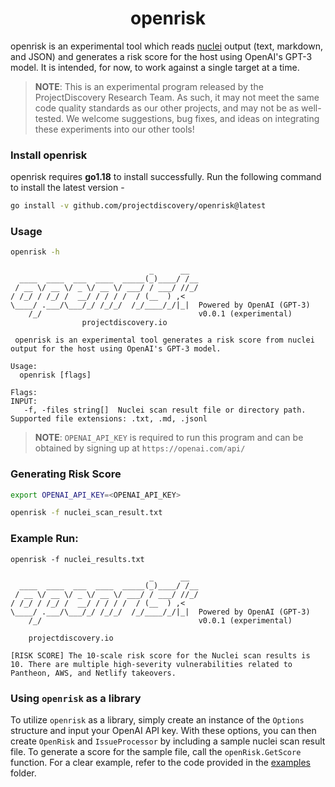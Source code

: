 <h1 align="center">
  openrisk
<br>
</h1>


openrisk is an experimental tool which reads [nuclei](http://github.com/projectdiscovery/nuclei) output (text, markdown, and JSON) and generates a risk score for the host using OpenAI's GPT-3 model. It is intended, for now, to work against a single target at a time.

> **NOTE**: This is an experimental program released by the ProjectDiscovery Research Team. As such, it may not meet the same code quality standards as our other projects, and may not be as well-tested. We welcome suggestions, bug fixes, and ideas on integrating these experiments into our other tools!

### Install openrisk
openrisk requires **go1.18** to install successfully. Run the following command to install the latest version -

```sh
go install -v github.com/projectdiscovery/openrisk@latest
```

### Usage

```sh
openrisk -h
```

```console
                               _      __  
  ____  ____  ___  ____  _____(_)____/ /__
 / __ \/ __ \/ _ \/ __ \/ ___/ / ___/ //_/
/ /_/ / /_/ /  __/ / / / /  / (__  ) ,<   
\____/ .___/\___/_/ /_/_/  /_/____/_/|_|  Powered by OpenAI (GPT-3)
    /_/                                   v0.0.1 (experimental)  
                projectdiscovery.io

 openrisk is an experimental tool generates a risk score from nuclei output for the host using OpenAI's GPT-3 model.

Usage:
  openrisk [flags]

Flags:
INPUT:
   -f, -files string[]  Nuclei scan result file or directory path. Supported file extensions: .txt, .md, .jsonl
```

> **NOTE**: `OPENAI_API_KEY` is required to run this program and can be obtained by signing up at `https://openai.com/api/`

### Generating Risk Score

```sh
export OPENAI_API_KEY=<OPENAI_API_KEY>

openrisk -f nuclei_scan_result.txt
```

### Example Run:

```console
openrisk -f nuclei_results.txt

                               _      __  
  ____  ____  ___  ____  _____(_)____/ /__
 / __ \/ __ \/ _ \/ __ \/ ___/ / ___/ //_/
/ /_/ / /_/ /  __/ / / / /  / (__  ) ,<   
\____/ .___/\___/_/ /_/_/  /_/____/_/|_|  Powered by OpenAI (GPT-3)
    /_/                                   v0.0.1 (experimental)                                          
  
    projectdiscovery.io

[RISK SCORE] The 10-scale risk score for the Nuclei scan results is 10. There are multiple high-severity vulnerabilities related to Pantheon, AWS, and Netlify takeovers.
```

### Using `openrisk` as a library

To utilize `openrisk` as a library, simply create an instance of the `Options` structure and input your OpenAI API key. With these options, you can then create `OpenRisk` and `IssueProcessor` by including a sample nuclei scan result file. To generate a score for the sample file, call the `openRisk.GetScore` function. For a clear example, refer to the code provided in the [examples](examples/) folder.